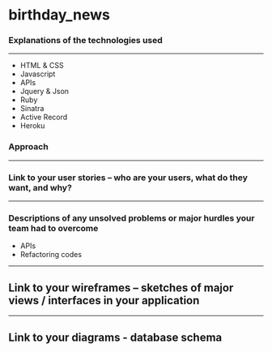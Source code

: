 # birthday_news

### Explanations of the technologies used
-------------------------------------

- HTML & CSS 
- Javascript
- APIs
- Jquery & Json
- Ruby
- Sinatra
- Active Record
- Heroku

### Approach
--------------------------------------

### Link to your user stories – who are your users, what do they want, and why?

--------------------------------------

### Descriptions of any unsolved problems or major hurdles your team had to overcome

- APIs
- Refactoring codes

--------------------------------------

## Link to your wireframes – sketches of major views / interfaces in your application

--------------------------------------

## Link to your diagrams - database schema